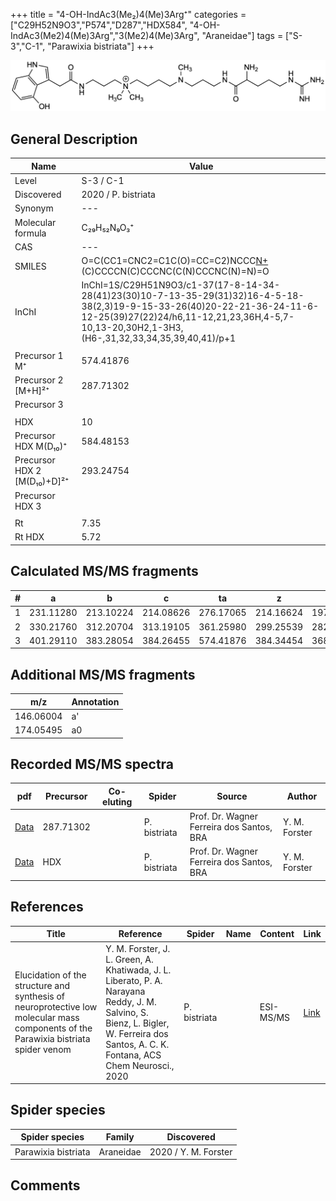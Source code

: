 +++
title = "4-OH-IndAc3(Me₂)4(Me)3Arg⁺"
categories = ["C29H52N9O3","P574","D287","HDX584",
"4-OH-IndAc3(Me2)4(Me)3Arg","3(Me2)4(Me)3Arg",
"Araneidae"]
tags = ["S-3","C-1",
"Parawixia bistriata"]
+++

![](/img/4-OH-IndAc3(Me2)4(Me)3Arg.png)

## General Description

| Name                       | Value              |
|----------------------------|--------------------|
| Level                      | S-3 / C-1          |
| Discovered                 | 2020 / P. bistriata |
| Synonym                    | ---                |
| Molecular formula          | C₂₉H₅₂N₉O₃⁺                   |
| CAS                        | ---                |
| SMILES | O=C(CC1=CNC2=C1C(O)=CC=C2)NCCC[N+](C)(C)CCCCN(C)CCCNC(C(N)CCCNC(N)=N)=O  |
| InChI  | InChI=1S/C29H51N9O3/c1-37(17-8-14-34-28(41)23(30)10-7-13-35-29(31)32)16-4-5-18-38(2,3)19-9-15-33-26(40)20-22-21-36-24-11-6-12-25(39)27(22)24/h6,11-12,21,23,36H,4-5,7-10,13-20,30H2,1-3H3,(H6-,31,32,33,34,35,39,40,41)/p+1  |
|                            |                    |
| Precursor 1  M⁺         | 574.41876                   |
| Precursor 2 [M+H]²⁺       | 287.71302                   |
| Precursor 3                |                    |
|                            |                    |
| HDX                        | 10                   |
| Precursor HDX    M(D₁₀)⁺   | 584.48153                   |
| Precursor HDX 2 [M(D₁₀)+D]²⁺ | 293.24754                   |
| Precursor HDX 3            |                    |
|                            |                    |
| Rt                         | 7.35                   |
| Rt HDX                     | 5.72                   |

## Calculated MS/MS fragments

| # | a         | b         | c         | ta        | z         | y         | tz        |
|---|-----------|-----------|-----------|-----------|-----------|-----------|-----------|
| 1 | 231.11280 | 213.10224 | 214.08626 | 276.17065 | 214.16624 | 197.13969 | 245.20844 |
| 2 | 330.21760 | 312.20704 | 313.19105 | 361.25980 | 299.25539 | 282.22884 | 344.31324 |
| 3 | 401.29110 | 383.28054 | 384.26455 | 574.41876 | 384.34454 | 368.32581 | 401.37108 |

## Additional MS/MS fragments

| m/z | Annotation |
|-----|------------|
| 146.06004    | a'   |
| 174.05495    | a0   |

## Recorded MS/MS spectra

| pdf                                             | Precursor | Co-eluting | Spider      | Source                       | Author        |
|-------------------------------------------------|-----------|------------|-------------|------------------------------|---------------|
| [Data](/pdf/P-bistriata/574_4-OH-IndAc3(Me2)4(Me)3Arg_Pb_2.pdf) | 287.71302 |           | P. bistriata | Prof. Dr. Wagner Ferreira dos Santos, BRA  | Y. M. Forster |
| [Data](/pdf/P-bistriata/574_4-OH-IndAc3(Me2)4(Me)3Arg_Pb_HDX.pdf) | HDX |           | P. bistriata | Prof. Dr. Wagner Ferreira dos Santos, BRA  | Y. M. Forster |


## References

| Title | Reference | Spider | Name | Content | Link |
|-------|-----------|--------|------|---------|------|
| Elucidation of the structure and synthesis of neuroprotective low molecular mass components of the Parawixia bistriata spider venom      | Y. M. Forster, J. L. Green, A. Khatiwada, J. L. Liberato, P. A. Narayana Reddy, J. M. Salvino, S. Bienz, L. Bigler, W. Ferreira dos Santos, A. C. K. Fontana, ACS Chem Neurosci., 2020          | P. bistriata       |      | ESI-MS/MS        | [Link](https://pubs.acs.org/doi/10.1021/acschemneuro.0c00007)     |

## Spider species

| Spider species     | Family     | Discovered           |
|--------------------|------------|----------------------|
| Parawixia bistriata | Araneidae | 2020 / Y. M. Forster |


## Comments